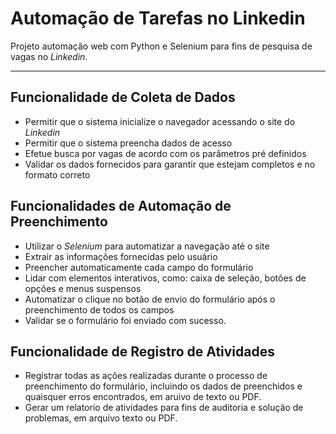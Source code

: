 # Automação de Tarefas no Linkedin

Projeto automação web com Python e Selenium para fins de pesquisa de vagas no *Linkedin*.

---

## Funcionalidade de Coleta de Dados

* Permitir que o sistema  inicialize o navegador acessando o site do *Linkedin*
* Permitir que o sistema preencha dados de acesso
* Efetue busca por vagas de acordo com os parâmetros pré definidos
* Validar os dados fornecidos para garantir que estejam completos e no formato correto

## Funcionalidades de Automação de Preenchimento

* Utilizar o *Selenium* para automatizar a navegação até o site
* Extrair as informações fornecidas pelo usuário
* Preencher automaticamente cada campo do formulário
* Lidar com elementos interativos, como: caixa de seleção, botões de opções e menus suspensos
* Automatizar o clique no botão de envio do formulário após o preenchimento de todos os campos
* Validar se o formulário foi enviado com sucesso.

## Funcionalidade de Registro de Atividades

* Registrar todas as ações realizadas durante o processo de preenchimento do formulário, incluindo os dados de preenchidos e quaisquer erros encontrados, em aruivo de texto ou PDF.
* Gerar um relatorio de atividades para fins de auditoria e solução de problemas, em arquivo texto ou PDF.



  

